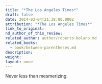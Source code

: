 ```yaml
---
title: "*The Los Angeles Times*"
draft: false
date: 2014-03-04T21:38:00.000Z
attribution: "*The Los Angeles Times*"
link_to_original:
nd_author_of_this_review:
related_author: author/roberto-bolano.md
related_books:
  - book/between-parentheses.md
description:
weight:
layout: none
---
```

Never less than mesmerizing.

